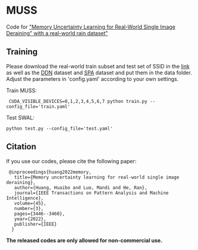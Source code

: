 # MUSS
Code for ["Memory Uncertainty Learning for Real-World Single Image Deraining" with a real-world rain dataset"](https://ieeexplore.ieee.org/document/9789487) 

## Training

Please download the real-world train subset and test set of SSID in the [link](https://drive.google.com/drive/folders/1bSOX_lSnuTDkwpOXw17up7zEPaqFXeVg?usp=sharing) as well as the [DDN](https://drive.google.com/file/d/10cu6MA4fQ2Dz16zfzyrQWDDhOWhRdhpq/view?usp=sharing) dataset and [SPA](https://stevewongv.github.io/derain-project.html) dataset and put them in the data folder. Adjust the parameters in  'config.yaml'  according to your own settings. 

Train MUSS:

	 CUDA_VISIBLE_DEVICES=0,1,2,3,4,5,6,7 python train.py --config_file='train.yaml'  

Test SWAL:

    python test.py --config_file='test.yaml' 

## Citation

If you use our codes, please cite the following paper:

	 @inproceedings{huang2022memory,
	   title={Memory uncertainty learning for real-world single image deraining},
	   author={Huang, Huaibo and Luo, Mandi and He, Ran},
	   journal={IEEE Transactions on Pattern Analysis and Machine Intelligence},
	   volume={45},
	   number={3},
	   pages={3446--3460},
	   year={2022},
	   publisher={IEEE}
	  }
 
**The released codes are only allowed for non-commercial use.**

